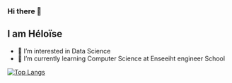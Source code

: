 ### Hi there 👋 
## I am Héloïse
- 👀 I’m interested in Data Science
- 🌱 I’m currently learning Computer Science at Enseeiht engineer School


[![Top Langs](https://github-readme-stats.vercel.app/api/top-langs/?username=HeloiseLafargue&langs_count=10&layout=compact)](https://github.com/anuraghazra/github-readme-stats)

<!--
**HeloiseLafargue/HeloiseLafargue** is a ✨ _special_ ✨ repository because its `README.md` (this file) appears on your GitHub profile.

Here are some ideas to get you started:

- 🔭 I’m currently working on ...
- 🌱 I’m currently learning ...
- 👯 I’m looking to collaborate on ...
- 🤔 I’m looking for help with ...
- 💬 Ask me about ...
- 📫 How to reach me: ...
- 😄 Pronouns: ...
- ⚡ Fun fact: ...
-->
